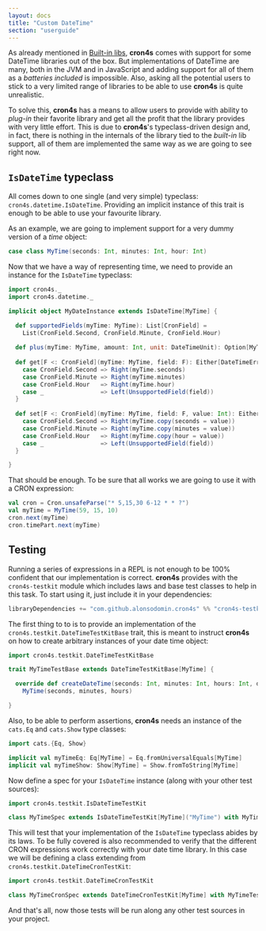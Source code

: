 ```yaml
---
layout: docs
title: "Custom DateTime"
section: "userguide"
---
```


As already mentioned in [Built-in libs](builtin_libs.html), **cron4s** comes with support for some DateTime libraries
out of the box. But implementations of DateTime are many, both in the JVM and in JavaScript and adding support for all
of them as a _batteries included_ is impossible. Also, asking all the potential users to stick to a very limited range
of libraries to be able to use **cron4s** is quite unrealistic.

To solve this, **cron4s** has a means to allow users to provide with ability to _plug-in_ their favorite library and
get all the profit that the library provides with very little effort. This is due to **cron4s**'s typeclass-driven
design and, in fact, there is nothing in the internals of the library tied to the _built-in_ lib support, all of them
are implemented the same way as we are going to see right now.

## `IsDateTime` typeclass

All comes down to one single (and very simple) typeclass: `cron4s.datetime.IsDateTime`. Providing an implicit instance
of this trait is enough to be able to use your favourite library.

As an example, we are going to implement support for a very dummy version of a _time_ object:

```scala mdoc:silent
case class MyTime(seconds: Int, minutes: Int, hour: Int)
```

Now that we have a way of representing time, we need to provide an instance for the `IsDateTime` typeclass:

```scala mdoc:silent
import cron4s._
import cron4s.datetime._

implicit object MyDateInstance extends IsDateTime[MyTime] {

  def supportedFields(myTime: MyTime): List[CronField] =
    List(CronField.Second, CronField.Minute, CronField.Hour)
  
  def plus(myTime: MyTime, amount: Int, unit: DateTimeUnit): Option[MyTime] = None
  
  def get[F <: CronField](myTime: MyTime, field: F): Either[DateTimeError, Int] = field match {
    case CronField.Second => Right(myTime.seconds)
    case CronField.Minute => Right(myTime.minutes)
    case CronField.Hour   => Right(myTime.hour)
    case _                => Left(UnsupportedField(field))
  }
  
  def set[F <: CronField](myTime: MyTime, field: F, value: Int): Either[DateTimeError, MyTime] = field match {
    case CronField.Second => Right(myTime.copy(seconds = value))
    case CronField.Minute => Right(myTime.copy(minutes = value))
    case CronField.Hour   => Right(myTime.copy(hour = value))
    case _                => Left(UnsupportedField(field))
  }

}
```

That should be enough. To be sure that all works we are going to use it with a CRON expression:

```scala mdoc
val cron = Cron.unsafeParse("* 5,15,30 6-12 * * ?")
val myTime = MyTime(59, 15, 10)
cron.next(myTime)
cron.timePart.next(myTime)
```

## Testing

Running a series of expressions in a REPL is not enough to be 100% confident that our implementation is correct.
**cron4s** provides with the `cron4s-testkit` module which includes laws and base test classes to help in this task.
To start using it, just include it in your dependencies:

```scala
libraryDependencies += "com.github.alonsodomin.cron4s" %% "cron4s-testkit" % "{{site.cron4sVersion}}" % Test
```

The first thing to to is to provide an implementation of the `cron4s.testkit.DateTimeTestKitBase` trait, this
is meant to instruct **cron4s** on how to create arbitrary instances of your date time object:
 
```scala mdoc:silent
import cron4s.testkit.DateTimeTestKitBase

trait MyTimeTestBase extends DateTimeTestKitBase[MyTime] {

  override def createDateTime(seconds: Int, minutes: Int, hours: Int, dayOfMonth: Int, month: Int, year: Int): MyTime =
    MyTime(seconds, minutes, hours)

}
```

Also, to be able to perform assertions, **cron4s** needs an instance of the `cats.Eq` and `cats.Show` type classes:

```scala mdoc:silent
import cats.{Eq, Show}

implicit val myTimeEq: Eq[MyTime] = Eq.fromUniversalEquals[MyTime]
implicit val myTimeShow: Show[MyTime] = Show.fromToString[MyTime]
```

Now define a spec for your `IsDateTime` instance (along with your other test sources):

```scala mdoc:silent
import cron4s.testkit.IsDateTimeTestKit

class MyTimeSpec extends IsDateTimeTestKit[MyTime]("MyTime") with MyTimeTestBase
```

This will test that your implementation of the `IsDateTime` typeclass abides by its laws. To be fully covered is also
recommended to verify that the different CRON expressions work correctly with your date time library. In this case
we will be defining a class extending from `cron4s.testkit.DateTimeCronTestKit`:

```scala mdoc:silent
import cron4s.testkit.DateTimeCronTestKit

class MyTimeCronSpec extends DateTimeCronTestKit[MyTime] with MyTimeTestBase
```

And that's all, now those tests will be run along any other test sources in your project.